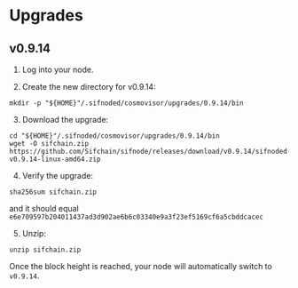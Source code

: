 # Upgrades

## v0.9.14

1. Log into your node.

2. Create the new directory for v0.9.14:

```console
mkdir -p "${HOME}"/.sifnoded/cosmovisor/upgrades/0.9.14/bin
```

3. Download the upgrade:

```console
cd "${HOME}"/.sifnoded/cosmovisor/upgrades/0.9.14/bin
wget -O sifchain.zip https://github.com/Sifchain/sifnode/releases/download/v0.9.14/sifnoded-v0.9.14-linux-amd64.zip
```

4. Verify the upgrade:

```console
sha256sum sifchain.zip
```

and it should equal `e6e709597b204011437ad3d902ae6b6c03340e9a3f23ef5169cf6a5cbddcacec`

5. Unzip:

```console
unzip sifchain.zip
```

Once the block height is reached, your node will automatically switch to `v0.9.14`.
